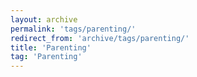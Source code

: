 ```yaml
---
layout: archive
permalink: 'tags/parenting/'
redirect_from: 'archive/tags/parenting/'
title: 'Parenting'
tag: 'Parenting'
---
```

